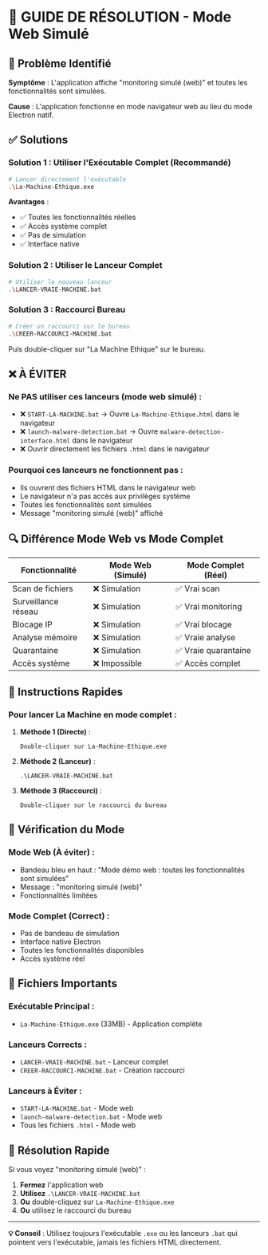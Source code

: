 # 🔧 GUIDE DE RÉSOLUTION - Mode Web Simulé

## 🚨 **Problème Identifié**

**Symptôme** : L'application affiche "monitoring simulé (web)" et toutes les fonctionnalités sont simulées.

**Cause** : L'application fonctionne en mode navigateur web au lieu du mode Electron natif.

## ✅ **Solutions**

### **Solution 1 : Utiliser l'Exécutable Complet (Recommandé)**

```bash
# Lancer directement l'exécutable
.\La-Machine-Ethique.exe
```

**Avantages** :
- ✅ Toutes les fonctionnalités réelles
- ✅ Accès système complet
- ✅ Pas de simulation
- ✅ Interface native

### **Solution 2 : Utiliser le Lanceur Complet**

```bash
# Utiliser le nouveau lanceur
.\LANCER-VRAIE-MACHINE.bat
```

### **Solution 3 : Raccourci Bureau**

```bash
# Créer un raccourci sur le bureau
.\CREER-RACCOURCI-MACHINE.bat
```

Puis double-cliquer sur "La Machine Ethique" sur le bureau.

## ❌ **À ÉVITER**

### **Ne PAS utiliser ces lanceurs (mode web simulé) :**
- ❌ `START-LA-MACHINE.bat` → Ouvre `La-Machine-Ethique.html` dans le navigateur
- ❌ `launch-malware-detection.bat` → Ouvre `malware-detection-interface.html` dans le navigateur
- ❌ Ouvrir directement les fichiers `.html` dans le navigateur

### **Pourquoi ces lanceurs ne fonctionnent pas :**
- Ils ouvrent des fichiers HTML dans le navigateur web
- Le navigateur n'a pas accès aux privilèges système
- Toutes les fonctionnalités sont simulées
- Message "monitoring simulé (web)" affiché

## 🔍 **Différence Mode Web vs Mode Complet**

| Fonctionnalité | Mode Web (Simulé) | Mode Complet (Réel) |
|----------------|-------------------|---------------------|
| Scan de fichiers | ❌ Simulation | ✅ Vrai scan |
| Surveillance réseau | ❌ Simulation | ✅ Vrai monitoring |
| Blocage IP | ❌ Simulation | ✅ Vrai blocage |
| Analyse mémoire | ❌ Simulation | ✅ Vraie analyse |
| Quarantaine | ❌ Simulation | ✅ Vraie quarantaine |
| Accès système | ❌ Impossible | ✅ Accès complet |

## 🎯 **Instructions Rapides**

### **Pour lancer La Machine en mode complet :**

1. **Méthode 1 (Directe)** :
   ```
   Double-cliquer sur La-Machine-Ethique.exe
   ```

2. **Méthode 2 (Lanceur)** :
   ```
   .\LANCER-VRAIE-MACHINE.bat
   ```

3. **Méthode 3 (Raccourci)** :
   ```
   Double-cliquer sur le raccourci du bureau
   ```

## 🔧 **Vérification du Mode**

### **Mode Web (À éviter) :**
- Bandeau bleu en haut : "Mode démo web : toutes les fonctionnalités sont simulées"
- Message : "monitoring simulé (web)"
- Fonctionnalités limitées

### **Mode Complet (Correct) :**
- Pas de bandeau de simulation
- Interface native Electron
- Toutes les fonctionnalités disponibles
- Accès système réel

## 📁 **Fichiers Importants**

### **Exécutable Principal :**
- `La-Machine-Ethique.exe` (33MB) - Application complète

### **Lanceurs Corrects :**
- `LANCER-VRAIE-MACHINE.bat` - Lanceur complet
- `CREER-RACCOURCI-MACHINE.bat` - Création raccourci

### **Lanceurs à Éviter :**
- `START-LA-MACHINE.bat` - Mode web
- `launch-malware-detection.bat` - Mode web
- Tous les fichiers `.html` - Mode web

## 🚀 **Résolution Rapide**

Si vous voyez "monitoring simulé (web)" :

1. **Fermez** l'application web
2. **Utilisez** `.\LANCER-VRAIE-MACHINE.bat`
3. **Ou** double-cliquez sur `La-Machine-Ethique.exe`
4. **Ou** utilisez le raccourci du bureau

---

**💡 Conseil** : Utilisez toujours l'exécutable `.exe` ou les lanceurs `.bat` qui pointent vers l'exécutable, jamais les fichiers HTML directement. 